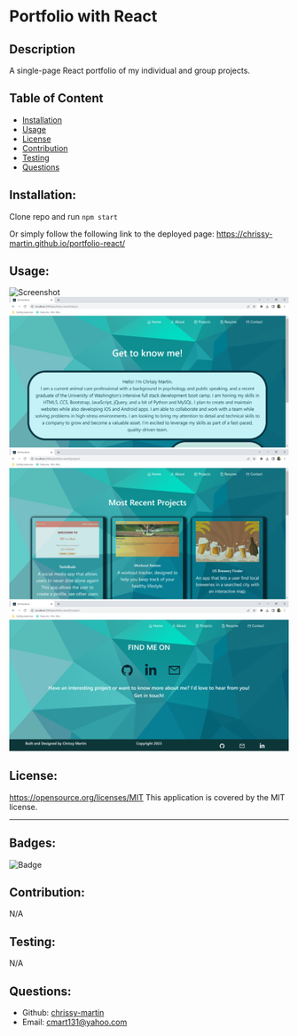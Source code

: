 # Portfolio with React
  

## Description

A single-page React portfolio of my individual and group projects.

## Table of Content
- [Installation](#installation)
- [Usage](#usage)
- [License](#license)
- [Contribution](#contribution)
- [Testing](#testing)
- [Questions](#questions)


## Installation:

Clone repo and run `npm start`

Or simply follow the following link to the deployed page: https://chrissy-martin.github.io/portfolio-react/

## Usage:

![Screenshot](./src/assets/Screenshot%201.png)
![Screenshot](./src/assets/Screenshot%202.png)
![Screenshot](./src/assets/screenshot%203.png)
![Screenshot](./src/assets/screenshot%204.png)


## License:

https://opensource.org/licenses/MIT
This application is covered by the MIT license.

-----

## Badges:

![Badge](https://img.shields.io/badge/License-MIT-blue.svg)


## Contribution:

N/A


## Testing:

N/A


## Questions:

- Github: [chrissy-martin](https://github.com/chrissy-martin)
- Email: cmart131@yahoo.com 